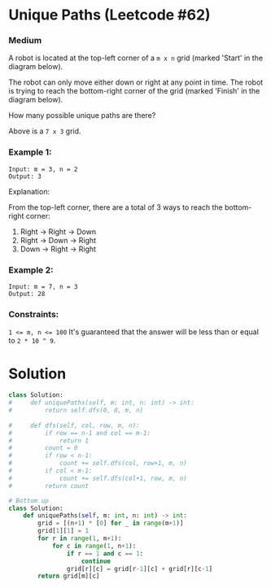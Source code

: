 Unique Paths (Leetcode #62)
===============================
### Medium

A robot is located at the top-left corner of a `m x n` grid (marked 'Start' in the diagram below).

The robot can only move either down or right at any point in time. The robot is trying to reach the bottom-right corner of the grid (marked 'Finish' in the diagram below).

How many possible unique paths are there?

Above is a `7 x 3` grid.

### Example 1:
```
Input: m = 3, n = 2
Output: 3
```
Explanation:

From the top-left corner, there are a total of 3 ways to reach the bottom-right corner:
1. Right -> Right -> Down
2. Right -> Down -> Right
3. Down -> Right -> Right
### Example 2:
```
Input: m = 7, n = 3
Output: 28
```

### Constraints:
`1 <= m, n <= 100`
It's guaranteed that the answer will be less than or equal to `2 * 10 ^ 9`.

Solution
========
```python
class Solution:
#     def uniquePaths(self, m: int, n: int) -> int:
#         return self.dfs(0, 0, m, n)
    
#     def dfs(self, col, row, m, n):
#         if row == n-1 and col == m-1:
#             return 1
#         count = 0
#         if row < n-1:
#             count += self.dfs(col, row+1, m, n)
#         if col < m-1:
#             count += self.dfs(col+1, row, m, n)
#         return count

# Bottom up
class Solution:
    def uniquePaths(self, m: int, n: int) -> int:
        grid = [(n+1) * [0] for _ in range(m+1)]
        grid[1][1] = 1
        for r in range(1, m+1):
            for c in range(1, n+1):
                if r == 1 and c == 1:
                    continue
                grid[r][c] = grid[r-1][c] + grid[r][c-1]
        return grid[m][c]
```
